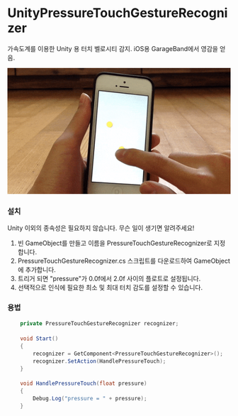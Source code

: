 # UnityPressureTouchGestureRecognizer

가속도계를 이용한 Unity 용 터치 벨로시티 감지. iOS용 GarageBand에서 영감을 얻음.

![demo unitypressuretouchgesturerecognizer](https://github.com/swparkaust/UnityPressureTouchGestureRecognizer/raw/master/img/demo-unitypressuretouchgesturerecognizer.gif)

### 설치

Unity 이외의 종속성은 필요하지 않습니다. 무슨 일이 생기면 알려주세요!

1. 빈 GameObject를 만들고 이름을 PressureTouchGestureRecognizer로 지정합니다.
2. PressureTouchGestureRecognizer.cs 스크립트를 다운로드하여 GameObject에 추가합니다.
3. 트리거 되면 "pressure"가 0.0f에서 2.0f 사이의 플로트로 설정됩니다.
4. 선택적으로 인식에 필요한 최소 및 최대 터치 감도를 설정할 수 있습니다.

### 용법
```C#
	private PressureTouchGestureRecognizer recognizer;

	void Start()
	{
		recognizer = GetComponent<PressureTouchGestureRecognizer>();
		recognizer.SetAction(HandlePressureTouch);
	}

	void HandlePressureTouch(float pressure)
	{
		Debug.Log("pressure = " + pressure);
	}
```
